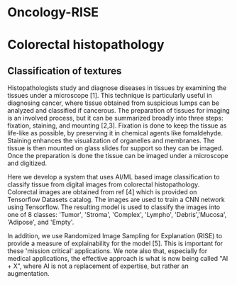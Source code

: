 # Oncology-RISE
# **Colorectal histopathology**
## Classification of textures

Histopathologists study and diagnose diseases in tissues by examining the tissues under a microscope [1]. This technique is particularly useful in diagnosing cancer, where tissue obtained from suspicious lumps can be analyzed and classified if cancerous. The preparation of tissues for imaging is an involved process, but it can be summarized broadly into three steps: fixation, staining, and mounting [2,3]. Fixation is done to keep the tissue as life-like as possible, by preserving it in chemical agents like fomaldehyde. Staining enhances the visualization of organelles and membranes. The tissue is then mounted on glass slides for support so they can be imaged.  Once the preparation is done the tissue can be imaged under a microscope and digitized.

Here we develop a system that uses AI/ML based image classification to classify tissue from digital images from colorectal histopathology. Colorectal images are obtained from ref [4] which is provided on Tensorflow Datasets catalog. The images are used to train a CNN network using Tensorflow. The resulting model is used to classify the images into one of 8 classes: 'Tumor', 'Stroma', 'Complex', 'Lympho', 'Debris','Mucosa', 'Adipose', and 'Empty'.

In addition, we use Randomized Image Sampling for Explanation (RISE) to provide a measure of explainability for the model [5]. This is important for these 'mission critical' applications. We note also that, especially for medical applications, the effective approach is what is now being called "AI + X", where AI is not a replacement of expertise, but rather an augmentation.
